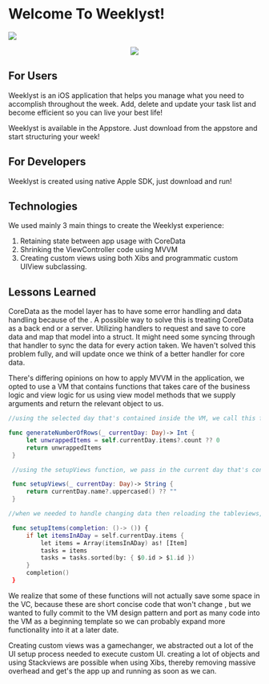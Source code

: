 
# Welcome To Weeklyst!

![](https://media.giphy.com/media/xUPGGdbNukwiaiXYv6/giphy.gif)

<div style="text-align:center"><img src ="https://media.giphy.com/media/xUPGGdbNukwiaiXYv6/giphy.gif
" /></div>

## For Users

Weeklyst is an iOS application that helps you manage what you need to accomplish throughout the week. Add, delete and update your task list and become efficient so you can live your best life!

Weeklyst is available in the Appstore. Just download from the appstore and start structuring your week!


## For Developers

Weeklyst is created using native Apple SDK, just download and run!

## Technologies

We used mainly 3 main things to create the Weeklyst experience:
1.  Retaining state between app usage with CoreData
2.  Shrinking the ViewController code using MVVM
3.  Creating custom views using both Xibs and programmatic custom UIView subclassing.

## Lessons Learned

CoreData as the model layer has to have some error handling and data handling because of the . A possible way to solve this is treating CoreData as a back end or a server. Utilizing handlers to request and save to core data and map that model into a struct. It might need some syncing through that handler to sync the data for every action taken. We haven't solved this problem fully, and will update once we think of a better handler for core data.

There's differing opinions on how to apply MVVM in the application, we opted to use a VM that contains functions that takes care of the business logic and view logic for us using view model methods that we supply arguments and return the relevant object to us.

```swift
//using the selected day that's contained inside the VM, we call this function inside VC, that returns an Int that tells the VC how much rows should the tableview generate based on the data that is contained inside the VC using the logic inside the VM.

func generateNumberOfRows(_ currentDay: Day)-> Int {
     let unwrappedItems = self.currentDay.items?.count ?? 0
     return unwrappedItems
 }

 //using the setupViews function, we pass in the current day that's contained inside the VC, passing it to the VM and the VM logic returns the formatted string.

 func setupViews(_ currentDay: Day)-> String {
     return currentDay.name?.uppercased() ?? ""
 }

//when we needed to handle changing data then reloading the tableviews, we needed a clear order of operations that warranted two functions to be executed separately. so we added a closure and passed a function into the closure. In this case, we wanted the VM to reorder the data, then when the process was complete, the tableview is reloaded using the closure.

 func setupItems(completion: ()-> ()) {
     if let itemsInADay = self.currentDay.items {
         let items = Array(itemsInADay) as! [Item]
         tasks = items
         tasks = tasks.sorted(by: { $0.id > $1.id })
     }
     completion()
 }

```
We realize that some of these functions will not actually save some space in the VC, because these are short concise code that won't change , but we wanted to fully commit to the VM design pattern and port as many code into the VM as a beginning template so we can probably expand more functionality into it at a later date.

Creating custom views was a gamechanger, we abstracted out a lot of the UI setup process needed to execute custom UI. creating a lot of objects and using Stackviews are possible when using Xibs, thereby removing massive overhead and get's the app up and running as soon as we can.
